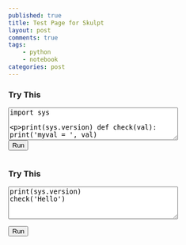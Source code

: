 ```yaml
---
published: true
title: Test Page for Skulpt
layout: post
comments: true
tags:
    - python
    - notebook
categories: post
--- 
```

<link rel="stylesheet" type="text/css" media="all" href="/resources/skulpt/css/codemirror.css">
<link rel="stylesheet" type="text/css" media="all" href="/resources/skulpt/css/solarized.css">

<script src="/resources/skulpt/js/codemirrorepl.js" type="text/javascript"></script>
<script src="/resources/skulpt/js/skulpt.min.js" type="text/javascript"></script>
<script src="/resources/skulpt/js/skulpt-stdlib.js" type="text/javascript"></script>
<script src="/resources/skulpt/js/python.js" type="text/javascript"></script>
<!--script src="/resources/skulpt/js/env/editor1.js" type="text/javascript"></script-->



<style type='text/css'>
    .CodeMirror { width: 90%; height: auto; border: 1px solid black; }
    .Output { width: 90%; height: auto; border: 0px; }
</style>

### Try This
<form name='python_run_form'>
<textarea id="yourcode1" cols="40" rows="4" name='python_edit'>
import sys

print(sys.version)
def check(val):
    print('myval = ', val)
</textarea><br />
<button type="button" id="button1" name="python_run">Run</button>
<pre id="output1" class='Output' name='python_output'></pre>
<div id="mycanvas1" name='python_canvas'></div>
</form>

### Try This
<form name='python_run_form'>
<textarea id="yourcode2" cols="40" rows="4" name='python_edit'>
print(sys.version)
check('Hello')
</textarea><br />

<button type="button" id="button2" name="python_run">Run</button>
<pre id="output2" class='Output' name='python_output'></pre>
<div id="mycanvas2" name='python_canvas'></div>
</form>


<script>
$(document).ready(function () {
//    var output = $('#edoutput');
//    var outf = function (text) {
//        output.text(output.text() + text);
//    };
//
//    var keymap = {
//        "Ctrl-Enter" : function (editor) {
//            Sk.configure({output: outf,
//                 read: builtinRead,
//                 __future__: Sk.python3});
//            Sk.canvas = "mycanvas";
//            if (editor.getValue().indexOf('turtle') > -1 ) {
//                $('#mycanvas').show()
//            }
//            Sk.pre = "edoutput";
//            (Sk.TurtleGraphics || (Sk.TurtleGraphics = {})).target = 'mycanvas';
//            try {
//                Sk.misceval.asyncToPromise(function() {
//                    return Sk.importMainWithBody("<stdin>",false,editor.getValue(),true);
//                });
//            } catch(e) {
//                outf(e.toString() + "\n")
//            }
//        },
//        "Shift-Enter": function (editor) {
//            Sk.configure({output: outf,
//                read: builtinRead,
//                __future__: Sk.python3});
//            Sk.canvas = "mycanvas";
//            Sk.pre = "edoutput";
//            if (editor.getValue().indexOf('turtle') > -1 ) {
//                $('#mycanvas').show()
//            }
//            try {
//                Sk.misceval.asyncToPromise(function() {
//                    return Sk.importMainWithBody("<stdin>",false,editor.getValue(),true);
//                });
//            } catch(e) {
//                outf(e.toString() + "\n")
//            }
//        }
//    }
//
//
//    var editor = CodeMirror.fromTextArea(document.getElementById('code'), {
//        parserfile: ["parsepython.js"],
//        autofocus: true,
//        theme: "solarized dark",
//        //path: "static/env/codemirror/js/",
//        lineNumbers: true,
//        textWrapping: false,
//        indentUnit: 4,
//        height: "100px",
//        fontSize: "8pt",
//        autoMatchParens: true,
//        extraKeys: keymap,
//        parserConfig: {'pythonVersion': 2, 'strictErrors': true}
//    });
//
//    $("#skulpt_run").click(function (e) { keymap["Ctrl-Enter"](editor)} );
//
//    $("#toggledocs").click(function (e) {
//        $("#quickdocs").toggle();
//    });
//
//    var exampleCode = function (id, text) {
//        $(id).click(function (e) {
//            editor.setValue(text);
//            editor.focus(); // so that F5 works, hmm
//        });
//    };
//
//    exampleCode('#codeexample1', "print(\"Hello, World!\")");
//    $('#clearoutput').click(function (e) {
//        $('#edoutput').text('');
//        $('#mycanvas').hide();
//    });
//
//
function builtinRead(x) {
    if (Sk.builtinFiles === undefined || Sk.builtinFiles["files"][x] === undefined)
        throw "File not found: '" + x + "'";
    return Sk.builtinFiles["files"][x];
}

// function runit(prefix, editor) { 
//    //var prog = document.getElementById("yourcode" + prefix).value;
//    var prog = editor.getValue();
//    var mypre = document.getElementById("output" + prefix);
// 
//    function outf(text) {
//       var mypre = document.getElementById("output" + prefix);
//       mypre.innerHTML = mypre.innerHTML + text;
//    }
//    mypre.innerHTML = '';
//    Sk.pre = "output" + prefix;
//    Sk.configure({output:outf, read:builtinRead, retainglobals: true, __future__: Sk.python3});
//    (Sk.TurtleGraphics || (Sk.TurtleGraphics = {})).target = 'mycanvas' + prefix;
//    var myPromise = Sk.misceval.asyncToPromise(function() {
//        return Sk.importMainWithBody("<stdin>", false, prog, true);
//    });
//    myPromise.then(function(mod) {
//        console.log('success');
//    },
//        function(err) {
//        console.log(err.toString());
//    });
// }


function runit(mypre, mycanvas, editor) {
   //var prog = document.getElementById("yourcode" + prefix).value;
   var prog = editor.getValue();

   function outf(text) {
      mypre.innerHTML = mypre.innerHTML + text;
   }
   mypre.innerHTML = '';
   Sk.pre = mypre.id
   Sk.configure({output:outf, read:builtinRead, retainglobals: true, __future__: Sk.python3});
   (Sk.TurtleGraphics || (Sk.TurtleGraphics = {})).target = mycanvas.id
   var myPromise = Sk.misceval.asyncToPromise(function() {
       return Sk.importMainWithBody("<stdin>", false, prog, true);
   });
   myPromise.then(function(mod) {
       console.log('success');
   },
       function(err) {
       console.log(err.toString());
   });
}

//function getCodeMirror(prefix) {
//   return CodeMirror.fromTextArea(document.getElementById("yourcode" + prefix), { lineNumbers: true });
//}
// initialize the codemirror first.
//var editor1 = getCodeMirror("1");
//var editor2 = getCodeMirror("2");

editors = $('python_edit').map(function(idx) {
   console.log('On editors ' + idx)
   var editor = CodeMirror.fromTextArea(elt, { lineNumbers: true });
   elt.data('CodeMirrorInstance', editor);
   // var myInstance = $('code').data('CodeMirrorInstance');
   return editor;
});

//$('#button1').click(function() { runit("1", editor1); });
//$('#button2').click(function() { runit("2", editor2); });

$('python_run').click(function() { 
   console.log('On python_run' + idx)
  //alert($(this).id);
  myform = $(this).closest('python_run_form');
  //myeditor = myform.find('python_edit').next('.CodeMirror').get(0)
  myeditor = myform.find('python_edit').data('CodeMirrorInstance')
  mypre = myform.find('python_output').first()
  mycanvas = myform.find('python_canvas').first()
  runit(mypre, mycanvs, myeditor)
  // var editor = document.querySelector('.CodeMirror').CodeMirror;
});

//    editor.focus();
console.log('document ready');
});
</script>
